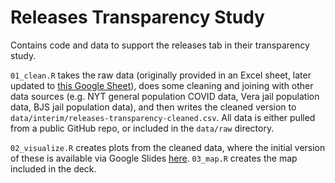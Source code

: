 # Releases Transparency Study 

Contains code and data to support the releases tab in their transparency study. 

`01_clean.R` takes the raw data (originally provided in an Excel sheet, later updated to [this Google Sheet](https://docs.google.com/spreadsheets/d/1sgVo2Wv6EOyjGlKrDjZhwVq6g1HgxAw4VhBNJpTHuXA/edit#gid=1328934180&fvid=975927745)), does some cleaning and joining with other data sources (e.g. NYT general population COVID data, Vera jail population data, BJS jail population data), and then writes the cleaned version to `data/interim/releases-transparency-cleaned.csv`. All data is either pulled from a public GitHub repo, or included in the `data/raw` directory. 

`02_visualize.R` creates plots from the cleaned data, where the initial version of these is available via Google Slides [here](https://docs.google.com/presentation/d/1tfMlQhwA6tC3OZprfble9tSzxUKfrYzON_3uUoHaNew/edit#slide=id.p). `03_map.R` creates the map included in the deck. 